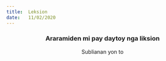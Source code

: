 ```yaml
---
title:  Leksion
date:   11/02/2020
---
```


### <center>Araramiden mi pay daytoy nga liksion</center>
<center>Sublianan yon to</center>